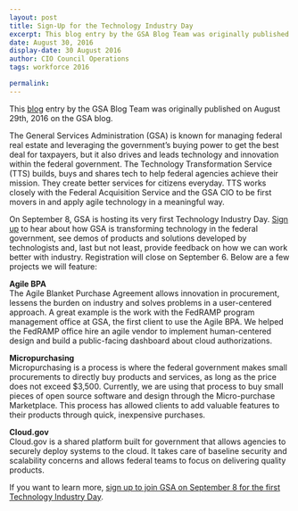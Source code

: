 ```yaml
---
layout: post
title: Sign-Up for the Technology Industry Day
excerpt: This blog entry by the GSA Blog Team was originally published on August 29th, 2016 on the GSA blog. The General Services Administration (GSA) is known for managing federal real estate and leveraging the government’s buying power to get the best deal for taxpayers, but it also drives and leads technology and innovation within the federal government.
date: August 30, 2016
display-date: 30 August 2016
author: CIO Council Operations
tags: workforce 2016

permalink: 
---
```

This [blog](https://gsablogs.gsa.gov/gsablog/2016/08/29/sign-up-for-the-technology-industry-day/) entry by the GSA Blog Team was originally published on August 29th, 2016 on the GSA blog.

The General Services Administration (GSA) is known for managing federal real estate and leveraging the government’s buying power to get the best deal for taxpayers, but it also drives and leads technology and innovation within the federal government. The Technology Transformation Service (TTS) builds, buys and shares tech to help federal agencies achieve their mission. They create better services for citizens everyday. TTS works closely with the Federal Acquisition Service and the GSA CIO to be first movers in and apply agile technology in a meaningful way.

On September 8, GSA is hosting its very first Technology Industry Day. [Sign up](http://www.eventbrite.com/e/gsa-technology-industry-day-registration-27199447279) to hear about how GSA is transforming technology in the federal government, see demos of products and solutions developed by technologists and, last but not least, provide feedback on how we can work better with industry. Registration will close on September 6. Below are a few projects we will feature:

**Agile BPA**  
The Agile Blanket Purchase Agreement allows innovation in procurement, lessens the burden on industry and solves problems in a user-centered approach. A great example is the work with the FedRAMP program management office at GSA, the first client to use the Agile BPA. We helped the FedRAMP office hire an agile vendor to implement human-centered design and build a public-facing dashboard about cloud authorizations.

**Micropurchasing**  
Micropurchasing is a process is where the federal government makes small procurements to directly buy products and services, as long as the price does not exceed $3,500. Currently, we are using that process to buy small pieces of open source software and design through the Micro-purchase Marketplace. This process has allowed clients to add valuable features to their products through quick, inexpensive purchases.

**Cloud.gov**  
Cloud.gov is a shared platform built for government that allows agencies to securely deploy systems to the cloud. It takes care of baseline security and scalability concerns and allows federal teams to focus on delivering quality products.

If you want to learn more, [sign up to join GSA on September 8 for the first Technology Industry Day](http://www.eventbrite.com/e/gsa-technology-industry-day-registration-27199447279).
